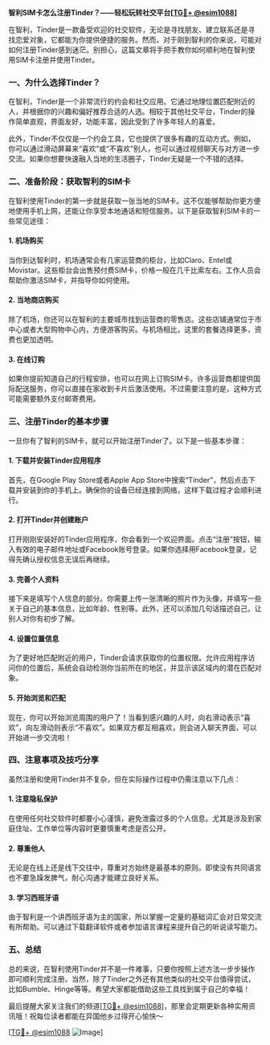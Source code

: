 **智利SIM卡怎么注册Tinder？——轻松玩转社交平台[[TG💪+ @esim1088](https://t.me/s/esim1088)]**

在智利，Tinder是一款备受欢迎的社交软件，无论是寻找朋友、建立联系还是寻找恋爱对象，它都能为你提供便捷的服务。然而，对于刚到智利的你来说，可能对如何注册Tinder感到迷茫。别担心，这篇文章将手把手教你如何顺利地在智利使用SIM卡注册并使用Tinder。

### 一、为什么选择Tinder？

在智利，Tinder是一个非常流行的约会和社交应用。它通过地理位置匹配附近的人，并根据你的兴趣和偏好推荐合适的人选。相较于其他社交平台，Tinder的操作简单直观，界面友好，功能丰富，因此受到了许多年轻人的喜爱。

此外，Tinder不仅仅是一个约会工具，它也提供了很多有趣的互动方式。例如，你可以通过滑动屏幕来“喜欢”或“不喜欢”别人，也可以通过视频聊天与对方进一步交流。如果你想要快速融入当地的生活圈子，Tinder无疑是一个不错的选择。

### 二、准备阶段：获取智利的SIM卡

在智利使用Tinder的第一步就是获取一张当地的SIM卡。这不仅能够帮助你更方便地使用手机上网，还能让你享受本地通话和短信服务。以下是获取智利SIM卡的一些常见途径：

#### 1. 机场购买
当你到达智利时，机场通常会有几家运营商的柜台，比如Claro、Entel或Movistar。这些柜台会出售预付费SIM卡，价格一般在几千比索左右。工作人员会帮助你激活SIM卡，并指导你如何使用。

#### 2. 当地商店购买
除了机场，你还可以在智利的主要城市找到运营商的零售店。这些店铺通常位于市中心或者大型购物中心内，方便游客购买。与机场相比，这里的套餐选择更多，资费也更加透明。

#### 3. 在线订购
如果你提前知道自己的行程安排，也可以在网上订购SIM卡。许多运营商都提供国际配送服务，你可以直接在家收到卡片后激活使用。不过需要注意的是，这种方式可能需要额外支付邮寄费用。

### 三、注册Tinder的基本步骤

一旦你有了智利的SIM卡，就可以开始注册Tinder了。以下是一些基本步骤：

#### 1. 下载并安装Tinder应用程序
首先，在Google Play Store或者Apple App Store中搜索“Tinder”，然后点击下载并安装到你的手机上。确保你的设备已经连接到网络，这样下载过程才会顺利进行。

#### 2. 打开Tinder并创建账户
打开刚刚安装好的Tinder应用程序，你会看到一个欢迎界面。点击“注册”按钮，输入有效的电子邮件地址或Facebook账号登录。如果你选择用Facebook登录，记得先确认授权信息无误后再继续。

#### 3. 完善个人资料
接下来是填写个人信息的部分。你需要上传一张清晰的照片作为头像，并填写一些关于自己的基本信息，比如年龄、性别等。此外，还可以添加几句话描述自己，让别人对你有初步了解。

#### 4. 设置位置信息
为了更好地匹配附近的用户，Tinder会请求获取你的位置权限。允许应用程序访问你的位置后，系统会自动检测你当前所在的地区，并显示该区域内的潜在匹配对象。

#### 5. 开始浏览和匹配
现在，你可以开始浏览周围的用户了！当看到感兴趣的人时，向右滑动表示“喜欢”，向左滑动则表示“不喜欢”。如果双方都互相喜欢，则会进入聊天界面，可以开始进一步交流啦！

### 四、注意事项及技巧分享

虽然注册和使用Tinder并不复杂，但在实际操作过程中仍需注意以下几点：

#### 1. 注意隐私保护
在使用任何社交软件时都要小心谨慎，避免泄露过多的个人信息。尤其是涉及到家庭住址、工作单位等内容时更要慎重考虑是否公开。

#### 2. 尊重他人
无论是在线上还是线下交往中，尊重对方始终是最基本的原则。即使没有共同语言也不要急躁发脾气，耐心沟通才能建立良好关系。

#### 3. 学习西班牙语
由于智利是一个讲西班牙语为主的国家，所以掌握一定量的基础词汇会对日常交流有所帮助。可以通过下载翻译软件或者参加语言课程来提升自己的听说读写能力。

### 五、总结

总的来说，在智利使用Tinder并不是一件难事，只要你按照上述方法一步步操作即可顺利完成注册。当然，除了Tinder之外还有其他类似的社交平台值得尝试，比如Bumble、Hinge等等。希望大家都能借助这些工具找到属于自己的幸福！

最后提醒大家关注我们的频道[[TG💪+ @esim1088](https://t.me/s/esim1088)]，那里会定期更新各种实用资讯哦！祝每位读者都能在异国他乡过得开心愉快～

[[TG💪+ @esim1088](https://t.me/s/esim1088) ![Image](https://i.postimg.cc/4NQfJmqS/Snipaste-2025-05-13-00-14-12.png)]